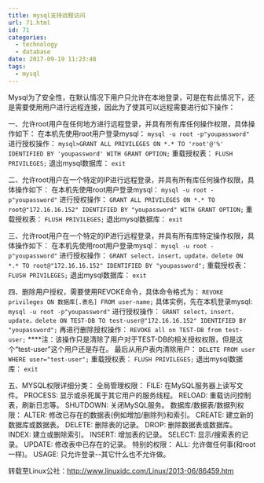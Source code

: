 ```yaml
---
title: mysql支持远程访问
url: 71.html
id: 71
categories:
  - technology
  - database
date: 2017-09-19 11:23:48
tags:
  - mysql
---
```

Mysql为了安全性，在默认情况下用户只允许在本地登录，可是在有此情况下，还是需要使用用户进行远程连接，因此为了使其可以远程需要进行如下操作：

一、允许root用户在任何地方进行远程登录，并具有所有库任何操作权限，具体操作如下：
在本机先使用root用户登录mysql：
`mysql -u root -p"youpassword"`
进行授权操作：
`mysql>GRANT ALL PRIVILEGES ON *.* TO 'root'@'%' IDENTIFIED BY 'youpassword' WITH GRANT OPTION;`
重载授权表：
`FLUSH PRIVILEGES;`
退出mysql数据库：
`exit`

二、允许root用户在一个特定的IP进行远程登录，并具有所有库任何操作权限，具体操作如下：
在本机先使用root用户登录mysql：
`mysql -u root -p"youpassword"`
进行授权操作：
`GRANT ALL PRIVILEGES ON *.* TO root@"172.16.16.152" IDENTIFIED BY "youpassword" WITH GRANT OPTION;`
重载授权表：
`FLUSH PRIVILEGES;`
退出mysql数据库：
`exit`

三、允许root用户在一个特定的IP进行远程登录，并具有所有库特定操作权限，具体操作如下：
在本机先使用root用户登录mysql：
`mysql -u root -p"youpassword"`
进行授权操作：
`GRANT select，insert，update，delete ON *.* TO root@"172.16.16.152" IDENTIFIED BY "youpassword";`
重载授权表：
`FLUSH PRIVILEGES;`
退出mysql数据库：
`exit`

四、删除用户授权，需要使用REVOKE命令，具体命令格式为：
`REVOKE privileges ON 数据库[.表名] FROM user-name;`
具体实例，先在本机登录mysql:
`mysql -u root -p"youpassword"`
进行授权操作：
`GRANT select，insert，update，delete ON TEST-DB TO test-user@"172.16.16.152" IDENTIFIED BY "youpassword";`
再进行删除授权操作：
`REVOKE all on TEST-DB from test-user;`
****注：该操作只是清除了用户对于TEST-DB的相关授权权限，但是这个“test-user”这个用户还是存在。
最后从用户表内清除用户：
`DELETE FROM user WHERE user="test-user";`
重载授权表：
`FLUSH PRIVILEGES;`
退出mysql数据库：
`exit`

五、MYSQL权限详细分类：
全局管理权限：
FILE: 在MySQL服务器上读写文件。
PROCESS: 显示或杀死属于其它用户的服务线程。
RELOAD: 重载访问控制表，刷新日志等。
SHUTDOWN: 关闭MySQL服务。
数据库/数据表/数据列权限：
ALTER: 修改已存在的数据表(例如增加/删除列)和索引。
CREATE: 建立新的数据库或数据表。
DELETE: 删除表的记录。
DROP: 删除数据表或数据库。
INDEX: 建立或删除索引。
INSERT: 增加表的记录。
SELECT: 显示/搜索表的记录。
UPDATE: 修改表中已存在的记录。
特别的权限：
ALL: 允许做任何事(和root一样)。
USAGE: 只允许登录--其它什么也不允许做。

转载至Linux公社：http://www.linuxidc.com/Linux/2013-06/86459.htm